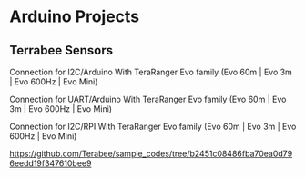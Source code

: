 # Arduino Projects

## Terrabee Sensors
Connection for I2C/Arduino With TeraRanger Evo family (Evo 60m | Evo 3m | Evo 600Hz | Evo Mini)


Connection for UART/Arduino With TeraRanger Evo family (Evo 60m | Evo 3m | Evo 600Hz | Evo Mini)


Connection for I2C/RPI With TeraRanger Evo family (Evo 60m | Evo 3m | Evo 600Hz | Evo Mini)


https://github.com/Terabee/sample_codes/tree/b2451c08486fba70ea0d796eedd19f347610bee9


